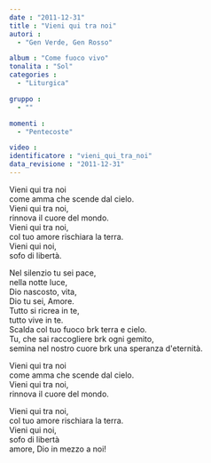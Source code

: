 ```yaml
---
date : "2011-12-31"
title : "Vieni qui tra noi"
autori : 
  - "Gen Verde, Gen Rosso"

album : "Come fuoco vivo"
tonalita : "Sol"
categories : 
  - "Liturgica"

gruppo : 
  - ""

momenti : 
  - "Pentecoste"

video : 
identificatore : "vieni_qui_tra_noi"
data_revisione : "2011-12-31"
---
```

  
  
Vieni qui tra noi  
come amma che scende dal cielo.  
Vieni qui tra noi,  
rinnova il cuore del mondo.  
Vieni qui tra noi,  
col tuo amore rischiara la terra.  
Vieni qui noi,  
sofo di libertà.   
  
  
Nel silenzio tu sei pace,  
nella notte luce,  
Dio nascosto, vita,  
Dio tu sei, Amore.  
Tutto si ricrea in te,  
tutto vive in te.  
Scalda col tuo fuoco brk terra e cielo.  
Tu, che sai raccogliere brk ogni gemito,   
semina nel nostro cuore brk una speranza d'eternità.  
  
  
  
Vieni qui tra noi  
come amma che scende dal cielo.  
Vieni qui tra noi,  
rinnova il cuore del mondo.  
  
  
Vieni qui tra noi,  
col tuo amore rischiara la terra.  
Vieni qui noi,  
sofo di libertà  
amore, Dio in mezzo a noi!  
  
  
  
